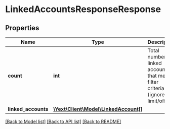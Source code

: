 # LinkedAccountsResponseResponse

## Properties
Name | Type | Description | Notes
------------ | ------------- | ------------- | -------------
**count** | **int** | Total number of linked accounts that meet filter criteria (ignores limit/offset) | [optional] 
**linked_accounts** | [**\Yext\Client\Model\LinkedAccount[]**](LinkedAccount.md) |  | [optional] 

[[Back to Model list]](../README.md#documentation-for-models) [[Back to API list]](../README.md#documentation-for-api-endpoints) [[Back to README]](../README.md)


